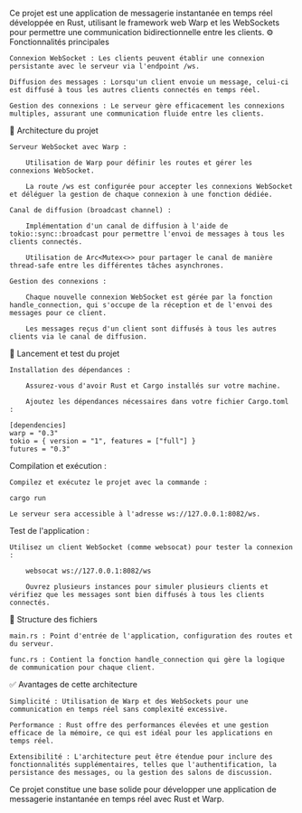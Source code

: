 Ce projet est une application de messagerie instantanée en temps réel développée en Rust, utilisant le framework web Warp et les WebSockets pour permettre une communication bidirectionnelle entre les clients.​
⚙️ Fonctionnalités principales

    Connexion WebSocket : Les clients peuvent établir une connexion persistante avec le serveur via l'endpoint /ws.

    Diffusion des messages : Lorsqu'un client envoie un message, celui-ci est diffusé à tous les autres clients connectés en temps réel.

    Gestion des connexions : Le serveur gère efficacement les connexions multiples, assurant une communication fluide entre les clients.​

🧱 Architecture du projet

    Serveur WebSocket avec Warp :

        Utilisation de Warp pour définir les routes et gérer les connexions WebSocket.

        La route /ws est configurée pour accepter les connexions WebSocket et déléguer la gestion de chaque connexion à une fonction dédiée.​

    Canal de diffusion (broadcast channel) :

        Implémentation d'un canal de diffusion à l'aide de tokio::sync::broadcast pour permettre l'envoi de messages à tous les clients connectés.

        Utilisation de Arc<Mutex<>> pour partager le canal de manière thread-safe entre les différentes tâches asynchrones.​

    Gestion des connexions :

        Chaque nouvelle connexion WebSocket est gérée par la fonction handle_connection, qui s'occupe de la réception et de l'envoi des messages pour ce client.

        Les messages reçus d'un client sont diffusés à tous les autres clients via le canal de diffusion.​

🚀 Lancement et test du projet

    Installation des dépendances :

        Assurez-vous d'avoir Rust et Cargo installés sur votre machine.

        Ajoutez les dépendances nécessaires dans votre fichier Cargo.toml :​

    [dependencies]
    warp = "0.3"
    tokio = { version = "1", features = ["full"] }
    futures = "0.3"

Compilation et exécution :

    Compilez et exécutez le projet avec la commande :

    cargo run

    Le serveur sera accessible à l'adresse ws://127.0.0.1:8082/ws.​

Test de l'application :

    Utilisez un client WebSocket (comme websocat) pour tester la connexion :

        websocat ws://127.0.0.1:8082/ws

        Ouvrez plusieurs instances pour simuler plusieurs clients et vérifiez que les messages sont bien diffusés à tous les clients connectés.​

📁 Structure des fichiers

    main.rs : Point d'entrée de l'application, configuration des routes et du serveur.

    func.rs : Contient la fonction handle_connection qui gère la logique de communication pour chaque client.​

✅ Avantages de cette architecture

    Simplicité : Utilisation de Warp et des WebSockets pour une communication en temps réel sans complexité excessive.

    Performance : Rust offre des performances élevées et une gestion efficace de la mémoire, ce qui est idéal pour les applications en temps réel.

    Extensibilité : L'architecture peut être étendue pour inclure des fonctionnalités supplémentaires, telles que l'authentification, la persistance des messages, ou la gestion des salons de discussion.​

Ce projet constitue une base solide pour développer une application de messagerie instantanée en temps réel avec Rust et Warp.​


​
